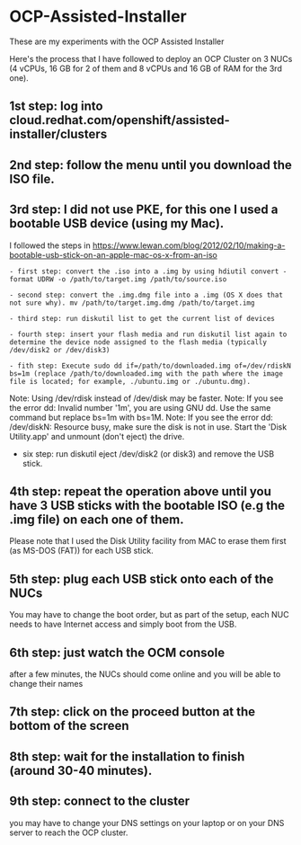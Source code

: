 # OCP-Assisted-Installer
These are my experiments with the OCP Assisted Installer


Here's the process that I have followed to deploy an OCP Cluster on 3 NUCs (4 vCPUs, 16 GB for 2 of them and 8 vCPUs and 16 GB of RAM for the 3rd one).

## 1st step: log into cloud.redhat.com/openshift/assisted-installer/clusters
## 2nd step: follow the menu until you download the ISO file.
## 3rd step: I did not use PKE, for this one I used a bootable USB device (using my Mac).
I followed the steps in https://www.lewan.com/blog/2012/02/10/making-a-bootable-usb-stick-on-an-apple-mac-os-x-from-an-iso

    - first step: convert the .iso into a .img by using hdiutil convert -format UDRW -o /path/to/target.img /path/to/source.iso

    - second step: convert the .img.dmg file into a .img (OS X does that not sure why). mv /path/to/target.img.dmg /path/to/target.img
    
    - third step: run diskutil list to get the current list of devices
    
    - fourth step: insert your flash media and run diskutil list again to determine the device node assigned to the flash media (typically /dev/disk2 or /dev/disk3)
    
    - fith step: Execute sudo dd if=/path/to/downloaded.img of=/dev/rdiskN bs=1m (replace /path/to/downloaded.img with the path where the image file is located; for example, ./ubuntu.img or ./ubuntu.dmg).

Note: Using /dev/rdisk instead of /dev/disk may be faster.
Note: If you see the error dd: Invalid number '1m', you are using GNU dd. Use the same command but replace bs=1m with bs=1M.
Note: If you see the error dd: /dev/diskN: Resource busy, make sure the disk is not in use. Start the 'Disk Utility.app' and unmount (don't eject) the drive.
   - six step: run diskutil eject /dev/disk2 (or disk3) and remove the USB stick.


## 4th step: repeat the operation above until you have 3 USB sticks with the bootable ISO (e.g the .img file) on each one of them. 
Please note that I used the Disk Utility facility from MAC to erase them first (as MS-DOS (FAT)) for each USB stick.

## 5th step: plug each USB stick onto each of the NUCs
You may have to change the boot order, but as part of the setup, each NUC needs to have Internet access and simply boot from the USB.

## 6th step: just watch the OCM console 
after a few minutes, the NUCs should come online and you will be able to change their names

## 7th step: click on the proceed button at the bottom of the screen

## 8th step: wait for the installation to finish (around 30-40 minutes).

## 9th step: connect to the cluster
you may have to change your DNS settings on your laptop or on your DNS server to reach the OCP cluster.
